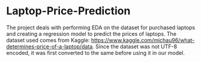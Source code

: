 # Laptop-Price-Prediction
The project deals with performing EDA on the dataset for purchased laptops and creating a regression model to predict the prices of laptops.
The dataset used comes from Kaggle: https://www.kaggle.com/michau96/what-determines-price-of-a-laptop/data.
Since the dataset was not UTF-8 encoded, it was first converted to the same before using it in our model.

